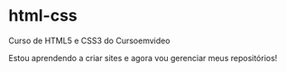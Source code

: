 # html-css
 Curso de HTML5 e CSS3 do Cursoemvideo

Estou aprendendo a criar sites e agora vou gerenciar meus repositórios!

<a href=" https://allanvilar90.github.io/html-css/exercicios/ex001/index.html">
